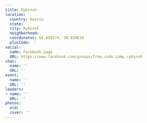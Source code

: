 ```yaml
---
title: Rybinsk
location:
  country: Russia
  state: 
  city: Rybinsk
  neighborhood: 
  coordinates: 58.050374, 38.834636
  plusCode: ''
social:
  name: Facebook page
  URL: https://www.facebook.com/groups/free.code.camp.rybinsk
chat:
  name: ''
  URL: ''
event:
  name: ''
  URL: ''
leaders:
- name: ''
  URL: ''
photos:
  old: 
  cover: ''
---
```

